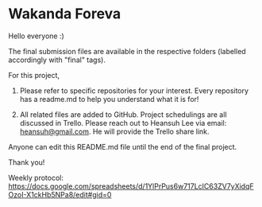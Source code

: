# Wakanda Foreva

Hello everyone :)

The final submission files are available in the respective folders (labelled accordingly with "final" tags).

For this project,

1) Please refer to specific repositories for your interest. Every repository has a readme.md to help you understand what it is for!

2) All related files are added to GitHub. Project schedulings are all discussed in Trello. Please reach out to Heansuh Lee via email: heansuh@gmail.com. He will provide the Trello share link.

Anyone can edit this README.md file until the end of the final project.

Thank you!

Weekly protocol: https://docs.google.com/spreadsheets/d/1YlPrPus6w717LcIC63ZV7yXidqFOzoI-X1ckHb5NPa8/edit#gid=0
